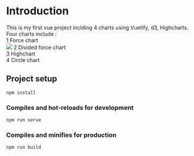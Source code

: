 # Introduction
This is my first vue project inclding 4 charts using Vuetify, d3, Highcharts.  
Four charts include :   
1 Force chart  
![](https://github.com/LonginusJi/VueProject/raw/master/img/ForceChart.png)
2 Divided force chart  
3 Highchart   
4 Circle chart  

## Project setup
```
npm install
```

### Compiles and hot-reloads for development
```
npm run serve
```

### Compiles and minifies for production
```
npm run build
```

